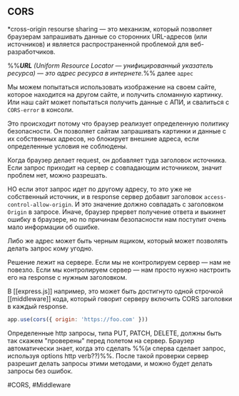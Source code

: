 ## CORS

*cross-origin resourse sharing — это механизм, который позволяет браузерам запрашивать данные со сторонних URL-адресов (или источников) и является распространенной проблемой для веб-разработчиков.

%%***URL** (Uniform Resource Locator — унифицированный указатель ресурса) — это адрес ресурса в интернете.*%% далее `адрес`

Мы можем попытаться использовать изображение на своем сайте, которое находится на другом сайте, и получить сломанную картинку. 
Или наш сайт может попытаться получить данные с АПИ, и свалиться с `CORS-error` в консоли. 

Это происходит потому что браузер реализует определенную политику безопасности. Он позволяет сайтам запрашивать картинки и данные с их собственных адресов, но блокирует внешние адреса, если определенные условия не соблюдены. 

Когда браузер делает request, он добавляет туда заголовок источника. Если  запрос приходит на сервер с совпадающим источником, значит проблем нет, можно разрешать. 

НО если этот запрос идет по другому адресу, то это уже не собственный источник, и в response сервер добавит заголовок `access-control-allow-origin`. И это значение должно совпадать с заголовком `Origin` в запросе. 
Иначе, браузер прервет получение ответа и выкинет ошибку в браузере, но по причинам безопасности нам поступит очень мало информации об ошибке. 

Либо же адрес может быть черным ящиком, который может позволять делать запрос кому угодно.

Решение лежит на сервере. Если мы не контролируем сервер — нам не повезло. Если мы контролируем сервер — нам просто нужно настроить его на response с нужным заголовком. 

В [[express.js]] например, это может быть достигнуто одной строчкой [[middleware]] кода, который говорит серверу включить CORS заголовки в каждый response. 

```javascript
app.use(cors({ origin: 'https://foo.com' }))
```

Определенные http запросы, типа PUT, PATCH, DELETE, должны быть так скажем "проверены" перед полетом на сервер. Браузер автоматически знает, когда это сделать %%(и сперва сделает запрос, используя options http verb??)%%. После такой проверки сервер разрешит делать запросы этими методами, и можно будет делать запросы без ошибок. 

#CORS, #Middleware